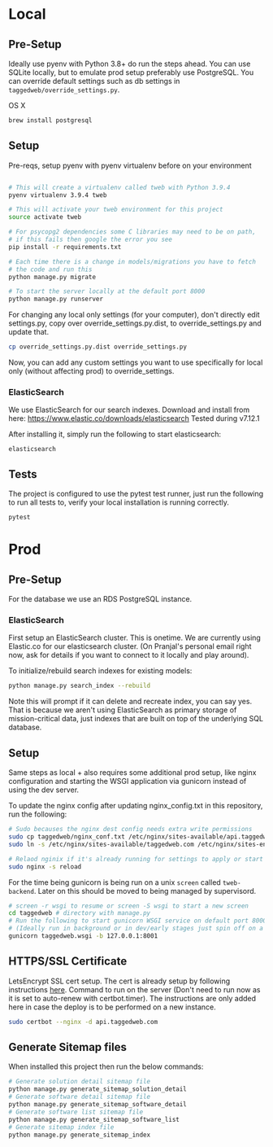 # Local

## Pre-Setup
Ideally use pyenv with Python 3.8+ do run the steps ahead. You can use SQLite locally, but to emulate prod
setup preferably use PostgreSQL. You can override default settings such as db settings in `taggedweb/override_settings.py`.


OS X
```zsh
brew install postgresql
```

## Setup

Pre-reqs, setup pyenv with pyenv virtualenv before on your environment

```bash

# This will create a virtualenv called tweb with Python 3.9.4
pyenv virtualenv 3.9.4 tweb

# This will activate your tweb environment for this project
source activate tweb

# For psycopg2 dependencies some C libraries may need to be on path,
# if this fails then google the error you see
pip install -r requirements.txt

# Each time there is a change in models/migrations you have to fetch
# the code and run this
python manage.py migrate

# To start the server locally at the default port 8000
python manage.py runserver
```

For changing any local only settings (for your computer), don't directly edit settings.py, copy over override_settings.py.dist,
to override_settings.py and update that.

```bash
cp override_settings.py.dist override_settings.py
```

Now, you can add any custom settings you want to use specifically for local only (without affecting prod) to override_settings.

### ElasticSearch

We use ElasticSearch for our search indexes. Download and install from here:
https://www.elastic.co/downloads/elasticsearch
Tested during v7.12.1

After installing it, simply run the following to start elasticsearch:

    elasticsearch

## Tests

The project is configured to use the pytest test runner, just run the following to run all tests to,
verify your local installation is running correctly.

    pytest

# Prod

## Pre-Setup

For the database we use an RDS PostgreSQL instance.

### ElasticSearch

First setup an ElasticSearch cluster. This is onetime. We are currently using Elastic.co for our elasticsearch cluster.
(On Pranjal's personal email right now, ask for details if you want to connect to it locally and play around).

To initialize/rebuild search indexes for existing models:

```bash
python manage.py search_index --rebuild
```

Note this will prompt if it can delete and recreate index, you can say yes. That is because we aren't using ElasticSearch
as primary storage of mission-critical data, just indexes that are built on top of the  underlying SQL database.

## Setup

Same steps as local + also requires some additional prod setup, like nginx configuration and starting the WSGI application
via gunicorn instead of using the dev server.

To update the nginx config after updating nginx_config.txt in this repository, run the following:

```bash
# Sudo becauses the nginx dest config needs extra write permissions
sudo cp taggedweb/nginx_conf.txt /etc/nginx/sites-available/api.taggedweb.com
sudo ln -s /etc/nginx/sites-available/taggedweb.com /etc/nginx/sites-enabled/api.taggedweb.com

# Relaod nginix if it's already running for settings to apply or start it
sudo nginx -s reload
```

For the time being gunicorn is being run on a unix `screen` called `tweb-backend`.
Later on this should be moved to being managed by supervisord.

```bash
# screen -r wsgi to resume or screen -S wsgi to start a new screen
cd taggedweb # directory with manage.py
# Run the following to start gunicorn WSGI service on default port 8000
# (Ideally run in background or in dev/early stages just spin off on a screen)
gunicorn taggedweb.wsgi -b 127.0.0.1:8001
```

## HTTPS/SSL Certificate

LetsEncrypt SSL cert setup. The cert is already setup by following instructions [here](https://www.digitalocean.com/community/tutorials/how-to-secure-nginx-with-let-s-encrypt-on-ubuntu-20-04).
Command to run on the server (Don't need to run now as it is set to auto-renew with certbot.timer). The instructions are
only added here in case the deploy is to be performed on a new instance.

```bash
sudo certbot --nginx -d api.taggedweb.com
```

## Generate Sitemap files

When installed this project then run the below commands:

```bash
# Generate solution detail sitemap file
python manage.py generate_sitemap_solution_detail
# Generate software detail sitemap file
python manage.py generate_sitemap_software_detail
# Generate software list sitemap file
python manage.py generate_sitemap_software_list
# Generate sitemap index file
python manage.py generate_sitemap_index
```

